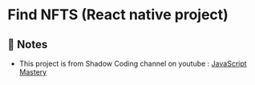 # Find NFTS (React native project)

## 📝 Notes

- This project is from Shadow Coding channel on youtube : [JavaScript Mastery](https://www.youtube.com/watch?v=j7xV7RTgQOc)
